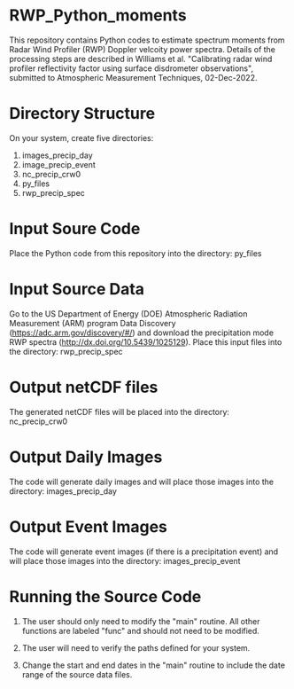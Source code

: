 # RWP_Python_moments
This repository contains Python codes to estimate spectrum moments from Radar Wind Profiler (RWP) Doppler velcoity power spectra. 
Details of the processing steps are described in Williams et al. "Calibrating radar wind profiler reflectivity factor using surface disdrometer observations", submitted to Atmospheric Measurement Techniques, 02-Dec-2022.

# Directory Structure
On your system, create five directories:
   1) images_precip_day
   2) image_precip_event
   3) nc_precip_crw0
   4) py_files
   5) rwp_precip_spec

# Input Soure Code
Place the Python code from this repository into the directory: py_files

# Input Source Data
Go to the US Department of Energy (DOE) Atmospheric Radiation Measurement (ARM) program Data Discovery (https://adc.arm.gov/discovery/#/) and download the precipitation mode RWP spectra (http://dx.doi.org/10.5439/1025129). Place this input files into the directory: rwp_precip_spec

# Output netCDF files
The generated netCDF files will be placed into the directory: nc_precip_crw0

# Output Daily Images
The code will generate daily images and will place those images into the directory: images_precip_day

# Output Event Images
The code will generate event images (if there is a precipitation event) and will place those images into the directory: images_precip_event

# Running the Source Code
1) The user should only need to modify the "main" routine. All other functions are labeled "func" and should not need to be modified.

2) The user will need to verify the paths defined for your system.

3) Change the start and end dates in the "main" routine to include the date range of the source data files. 

